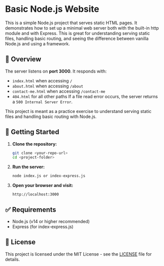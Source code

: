 # Basic Node.js Website

This is a simple Node.js project that serves static HTML pages. It demonstrates how to set up a minimal web server both with the built-in http module and with Express. This is great for understanding serving static files, handling basic routing, and seeing the difference between vanilla Node.js and using a framework.


## 📖 Overview

The server listens on **port 3000**.
It responds with:

- `index.html` when accessing `/`
- `about.html` when accessing `/about`
- `contact-me.html` when accessing `/contact-me`
- `404.html` for all other paths
  If a file read error occurs, the server returns a `500 Internal Server Error`.

This project is meant as a practice exercise to understand serving static files and handling basic routing with Node.js.

## 🚀 Getting Started

1. **Clone the repository:**

   ```bash
   git clone <your-repo-url>
   cd <project-folder>
   ```

2. **Run the server:**

   ```bash
   node index.js or index-express.js
   ```

3. **Open your browser and visit:**
   ```
   http://localhost:3000
   ```

## ✅ Requirements

- Node.js (v14 or higher recommended)
- Express (for index-express.js)

## 📝 License

This project is licensed under the MIT License - see the [LICENSE](LICENSE) file for details.
